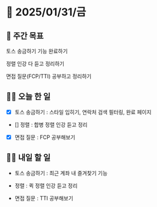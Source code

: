 # 📅 2025/01/31/금

## 🚀 주간 목표

토스 송금하기 기능 완료하기

정렬 인강 다 듣고 정리하기

면접 질문(FCP/TTI) 공부하고 정리하기

## 💪🏻 오늘 한 일

- [x] 토스 송금하기 : 스타일 입히기, 연락처 검색 필터링, 완료 페이지

- [] 정렬 : 합병 정렬 인강 듣고 정리

- [x] 면접 질문 : FCP 공부해보기

## 🫵🏻 내일 할 일

- 토스 송금하기 : 최근 계좌 내 즐겨찾기 기능

- 정렬 : 퀵 정렬 인강 듣고 정리

- 면접 질문 : TTI 공부해보기
